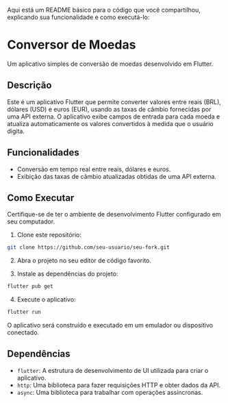 Aqui está um README básico para o código que você compartilhou, explicando sua funcionalidade e como executá-lo:

# Conversor de Moedas

Um aplicativo simples de conversão de moedas desenvolvido em Flutter.

## Descrição

Este é um aplicativo Flutter que permite converter valores entre reais (BRL), dólares (USD) e euros (EUR), usando as taxas de câmbio fornecidas por uma API externa. O aplicativo exibe campos de entrada para cada moeda e atualiza automaticamente os valores convertidos à medida que o usuário digita.

## Funcionalidades

- Conversão em tempo real entre reais, dólares e euros.
- Exibição das taxas de câmbio atualizadas obtidas de uma API externa.

## Como Executar

Certifique-se de ter o ambiente de desenvolvimento Flutter configurado em seu computador.

1. Clone este repositório:

```bash
git clone https://github.com/seu-usuario/seu-fork.git
```

2. Abra o projeto no seu editor de código favorito.

3. Instale as dependências do projeto:

```bash
flutter pub get
```

4. Execute o aplicativo:

```bash
flutter run
```

O aplicativo será construído e executado em um emulador ou dispositivo conectado.

## Dependências

- `flutter`: A estrutura de desenvolvimento de UI utilizada para criar o aplicativo.
- `http`: Uma biblioteca para fazer requisições HTTP e obter dados da API.
- `async`: Uma biblioteca para trabalhar com operações assíncronas.

